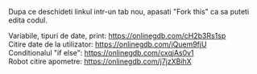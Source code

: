 Dupa ce deschideti linkul intr-un tab nou, apasati "Fork this" ca sa puteti edita codul. 

Variabile, tipuri de date, print: https://onlinegdb.com/cH2b3Rs1sp \
Citire date de la utilizator: https://onlinegdb.com/jQuem9fjU \
Conditionalul "if else": https://onlinegdb.com/cxqjAs0v1 \
Robot citire apometre: https://onlinegdb.com/j7jzXBihX

